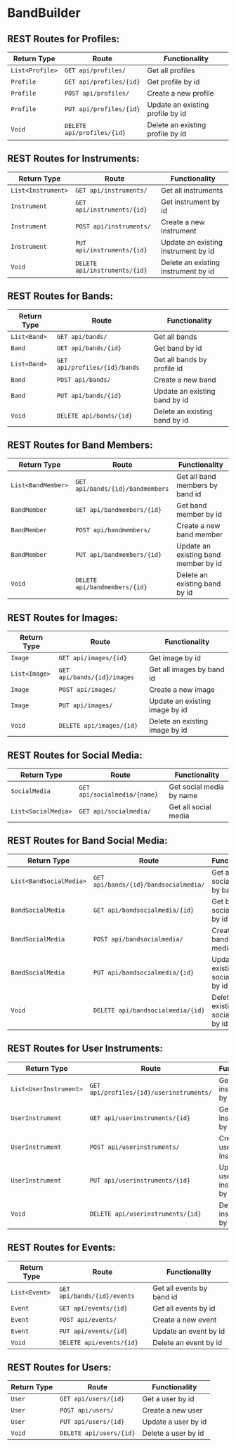 # BandBuilder

## REST Routes for Profiles:

| Return Type      | Route                     | Functionality                      |
|------------------|---------------------------|------------------------------------|
| `List<Profile>`  |`GET api/profiles/`        | Get all profiles                   |
| `Profile`        |`GET api/profiles/{id}`    | Get profile by id                  |
| `Profile`        |`POST api/profiles/`       | Create a new profile               |
| `Profile`        |`PUT api/profiles/{id}`    | Update an existing profile by id   |
| `Void`           |`DELETE api/profiles/{id}` | Delete an existing profile by id   |

## REST Routes for Instruments:

| Return Type         | Route                        | Functionality                        |
|---------------------|------------------------------|--------------------------------------|
| `List<Instrument>`  |`GET api/instruments/`        | Get all instruments                  |
| `Instrument`        |`GET api/instruments/{id}`    | Get instrument by id                 |
| `Instrument`        |`POST api/instruments/`       | Create a new instrument              |
| `Instrument`        |`PUT api/instruments/{id}`    | Update an existing instrument by id  |
| `Void`              |`DELETE api/instruments/{id}` | Delete an existing instrument by id  |

## REST Routes for Bands:

| Return Type      | Route                        | Functionality                  |
|------------------|------------------------------|--------------------------------|
| `List<Band>`     |`GET api/bands/`              | Get all bands                  |
| `Band`           |`GET api/bands/{id}`          | Get band by id                 |
| `List<Band>`     |`GET api/profiles/{id}/bands` | Get all bands by profile id    |
| `Band`           |`POST api/bands/`             | Create a new band              |
| `Band`           |`PUT api/bands/{id}`          | Update an existing band by id  |
| `Void`           |`DELETE api/bands/{id}`       | Delete an existing band by id  |

## REST Routes for Band Members:

| Return Type         | Route                           | Functionality                         |
|---------------------|---------------------------------|---------------------------------------|
| `List<BandMember>`  |`GET api/bands/{id}/bandmembers` | Get all band members by band id       |
| `BandMember`        |`GET api/bandmembers/{id}`       | Get band member by id                 |
| `BandMember`        |`POST api/bandmembers/`          | Create a new band member              |
| `BandMember`        |`PUT api/bandmembers/{id}`       | Update an existing band member by id  |  
| `Void`              |`DELETE api/bandmembers/{id}`    | Delete an existing band by id         |

## REST Routes for Images:

| Return Type         | Route                           | Functionality                         |
|---------------------|---------------------------------|---------------------------------------|
| `Image`             |`GET api/images/{id}`            | Get image by id                       |
| `List<Image>`       |`GET api/bands/{id}/images`      | Get all images by band id             |
| `Image`             |`POST api/images/`               | Create a new image                    |
| `Image`             |`PUT api/images/`                | Update an existing image by id        |
| `Void`              |`DELETE api/images/{id}`         | Delete an existing image by id        |

## REST Routes for Social Media:

| Return Type         | Route                           | Functionality                         |
|---------------------|---------------------------------|---------------------------------------|
| `SocialMedia`       |`GET api/socialmedia/{name}`     | Get social media by name              |
| `List<SocialMedia>` |`GET api/socialmedia/`           | Get all social media                  |

## REST Routes for Band Social Media:

| Return Type               | Route                                    | Functionality                               |
|---------------------------|------------------------------------------|---------------------------------------------|
| `List<BandSocialMedia>`   |`GET api/bands/{id}/bandsocialmedia/`     | Get all band social media by band id        |
| `BandSocialMedia`         |`GET api/bandsocialmedia/{id}`            | Get band social media by id                 |
| `BandSocialMedia`         |`POST api/bandsocialmedia/`               | Create a new band social media              |
| `BandSocialMedia`         |`PUT api/bandsocialmedia/{id}`            | Update an existing band social media by id  |
| `Void`                    |`DELETE api/bandsocialmedia/{id}`         | Delete an existing band social media by id  |

## REST Routes for User Instruments:

| Return Type               | Route                                    | Functionality                               |
|---------------------------|------------------------------------------|---------------------------------------------|
| `List<UserInstrument>`    |`GET api/profiles/{id}/userinstruments/`  | Get all user instruments by profile id      |
| `UserInstrument`          |`GET api/userinstruments/{id}`            | Get user instrument by id                   |
| `UserInstrument`          |`POST api/userinstruments/`               | Create a new user instrument                |
| `UserInstrument`          |`PUT api/userinstruments/{id}`            | Update a user instrument by id              |
| `Void`                    |`DELETE api/userinstruments/{id}`         | Delete a user instrument by id              |

## REST Routes for Events:

| Return Type               | Route                                    | Functionality                               |
|---------------------------|------------------------------------------|---------------------------------------------|
| `List<Event>`             |`GET api/bands/{id}/events`               | Get all events by band id                   |
| `Event`                   |`GET api/events/{id}`                     | Get all events by id                        |
| `Event`                   |`POST api/events/`                        | Create a new event                          |
| `Event`                   |`PUT api/events/{id}`                     | Update an event by id                       |
| `Void`                    |`DELETE api/events/{id}`                  | Delete an event by id                       |

## REST Routes for Users:

| Return Type               | Route                                    | Functionality                               |
|---------------------------|------------------------------------------|---------------------------------------------|
| `User`                    |`GET api/users/{id}`                      | Get a user by id                            |
| `User`                    |`POST api/users/`                         | Create a new user                           |
| `User`                    |`PUT api/users/{id}`                      | Update a user by id                         |
| `Void`                    |`DELETE api/users/{id}`                   | Delete a user by id                         |
